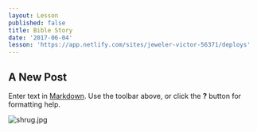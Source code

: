 ```yaml
---
layout: Lesson
published: false
title: Bible Story
date: '2017-06-04'
lesson: 'https://app.netlify.com/sites/jeweler-victor-56371/deploys'
---
```

## A New Post

Enter text in [Markdown](http://daringfireball.net/projects/markdown/). Use the toolbar above, or click the **?** button for formatting help.

![shrug.jpg]({{site.baseurl}}/content/assets/shrug.jpg)
